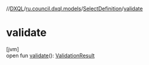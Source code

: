 //[DXQL](../../../index.md)/[ru.council.dxql.models](../index.md)/[SelectDefinition](index.md)/[validate](validate.md)

# validate

[jvm]\
open fun [validate](validate.md)(): [ValidationResult](../../ru.council.dxql.models.validation/-validation-result/index.md)
